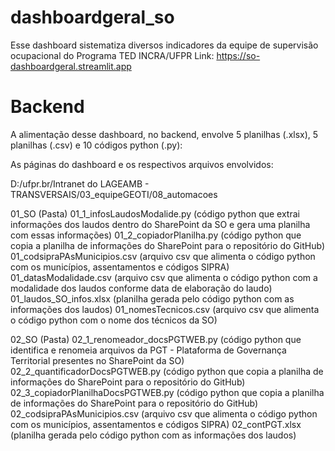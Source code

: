 # dashboardgeral_so

Esse dashboard sistematiza diversos indicadores da equipe de supervisão ocupacional do Programa TED INCRA/UFPR
Link: https://so-dashboardgeral.streamlit.app

# Backend

A alimentação desse dashboard, no backend, envolve 5 planilhas (.xlsx), 5 planilhas (.csv) e 10 códigos python (.py):

As páginas do dashboard e os respectivos arquivos envolvidos:

D:/ufpr.br/Intranet do LAGEAMB - TRANSVERSAIS/03_equipeGEOTI/08_automacoes

01_SO (Pasta)
01_1_infosLaudosModalide.py (código python que extrai informações dos laudos dentro do SharePoint da SO e gera uma planilha com essas informações)
01_2_copiadorPlanilha.py (código python que copia a planilha de informações do SharePoint para o repositório do GitHub)
01_codsipraPAsMunicipios.csv (arquivo csv que alimenta o código python com os municípios, assentamentos e códigos SIPRA)
01_datasModalidade.csv (arquivo csv que alimenta o código python com a modalidade dos laudos conforme data de elaboração do laudo)
01_laudos_SO_infos.xlsx (planilha gerada pelo código python com as informações dos laudos)
01_nomesTecnicos.csv (arquivo csv que alimenta o código python com o nome dos técnicos da SO)

02_SO (Pasta)
02_1_renomeador_docsPGTWEB.py (código python que identifica e renomeia arquivos da PGT - Plataforma de Governança Territorial presentes no SharePoint da SO)
02_2_quantificadorDocsPGTWEB.py (código python que copia a planilha de informações do SharePoint para o repositório do GitHub)
02_3_copiadorPlanilhaDocsPGTWEB.py (código python que copia a planilha de informações do SharePoint para o repositório do GitHub)
02_codsipraPAsMunicipios.csv (arquivo csv que alimenta o código python com os municípios, assentamentos e códigos SIPRA)
02_contPGT.xlsx (planilha gerada pelo código python com as informações dos laudos)

